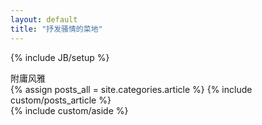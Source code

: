 ```yaml
---
layout: default
title: "抒发骚情的菜地"
---
```

{% include JB/setup %}

<div class="category Article">
  <div class="wrapper">附庸风雅</div>
</div>

<div class="mainContent wrapper fd-clr">
  <div class="content cell c66">
    <div class="side_bg"></div>
    {% assign posts_all = site.categories.article %}
    {% include custom/posts_article %}
  </div>

  <aside class="cell c32 last">
      {% include custom/aside %}
  </aside>
</div>